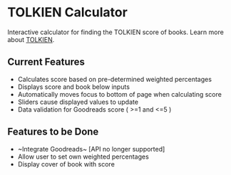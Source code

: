 # TOLKIEN Calculator

Interactive calculator for finding the TOLKIEN score of books.
Learn more about [TOLKIEN](https://www.tjbreshears.com/tolkien).

## Current Features
* Calculates score based on pre-determined weighted percentages
* Displays score and book below inputs
* Automatically moves focus to bottom of page when calculating score
* Sliders cause displayed values to update
* Data validation for Goodreads score ( >=1 and <=5 )

## Features to be Done
* ~Integrate Goodreads~ [API no longer supported]
* Allow user to set own weighted percentages
* Display cover of book with score
